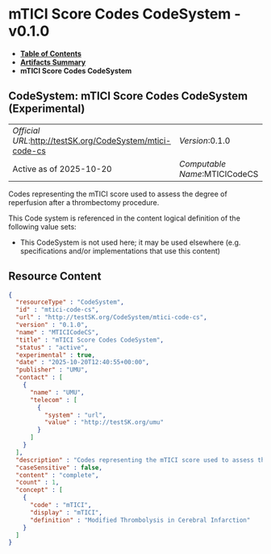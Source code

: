 # mTICI Score Codes CodeSystem - v0.1.0

* [**Table of Contents**](toc.md)
* [**Artifacts Summary**](artifacts.md)
* **mTICI Score Codes CodeSystem**

## CodeSystem: mTICI Score Codes CodeSystem (Experimental) 

| | |
| :--- | :--- |
| *Official URL*:http://testSK.org/CodeSystem/mtici-code-cs | *Version*:0.1.0 |
| Active as of 2025-10-20 | *Computable Name*:MTICICodeCS |

 
Codes representing the mTICI score used to assess the degree of reperfusion after a thrombectomy procedure. 

 This Code system is referenced in the content logical definition of the following value sets: 

* This CodeSystem is not used here; it may be used elsewhere (e.g. specifications and/or implementations that use this content)



## Resource Content

```json
{
  "resourceType" : "CodeSystem",
  "id" : "mtici-code-cs",
  "url" : "http://testSK.org/CodeSystem/mtici-code-cs",
  "version" : "0.1.0",
  "name" : "MTICICodeCS",
  "title" : "mTICI Score Codes CodeSystem",
  "status" : "active",
  "experimental" : true,
  "date" : "2025-10-20T12:40:55+00:00",
  "publisher" : "UMU",
  "contact" : [
    {
      "name" : "UMU",
      "telecom" : [
        {
          "system" : "url",
          "value" : "http://testSK.org/umu"
        }
      ]
    }
  ],
  "description" : "Codes representing the mTICI score used to assess the degree of reperfusion after a thrombectomy procedure.",
  "caseSensitive" : false,
  "content" : "complete",
  "count" : 1,
  "concept" : [
    {
      "code" : "mTICI",
      "display" : "mTICI",
      "definition" : "Modified Thrombolysis in Cerebral Infarction"
    }
  ]
}

```

